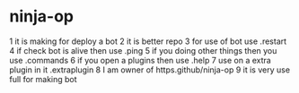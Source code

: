 # ninja-op
1 it is making for deploy a bot
2 it is better repo 
3 for use of bot use 
.restart
4 if check bot is alive then use 
.ping
5 if you doing other things then you use .commands
6 if you open a plugins then use .help
7 use on a extra plugin in it .extraplugin
8 I am owner of https.github/ninja-op
9 it is very use full for making bot
